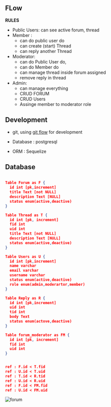 ## FLow
**RULES**
* Public Users: can see active forum, thread
* Member : 
    * can do public user do
    * can create (start) Thread
    * can reply another Thread
* Moderator:
    * can do Public User do,
    * can do Member do
    * can manage thread inside forum assigned
    * remove reply in thread
* Admin:
    * can manage everything
    * CRUD FORUM
    * CRUD Users
    * Assinge member to moderator role
    

## Development

* git, 
using [git flow](https://nvie.com/posts/a-successful-git-branching-model/) for development 

* Database : postgresql

* ORM :  Sequelize


## Database
```json

Table Forum as F {
  id int [pk,increment]
  title Text [not NULL]
  description Text [NULL]
  status enum(active,deactive)
}

Table Thread as T {
  id int [pk, increment]
  fid int 
  uid int
  title Text [not NULL]
  description Text [NULL]
  status enum(active,deactive)
}

Table Users as U {
  id int [pk,increment]
  name varchar
  email varchar 
  username varchar
  status enum(active,deactive)
  role enum(admin,moderartor,member)
}

Table Reply as R {
  id int [pk,increment]
  uid int 
  tid int
  body Text
  status enum(actove,deactive)
}

Table forum_moderator as FM {
  id int [pk, increment]
  fid int 
  uid int
}


ref : F.id < T.fid
ref : U.id < T.uid
ref : T.id < R.tid
ref : U.id < R.uid
ref : F.id < FM.fid
ref : U.id < FM.uid
```
![forum](https://user-images.githubusercontent.com/546566/118588047-dda6c080-b7c7-11eb-9082-c31bc62807a5.png)
